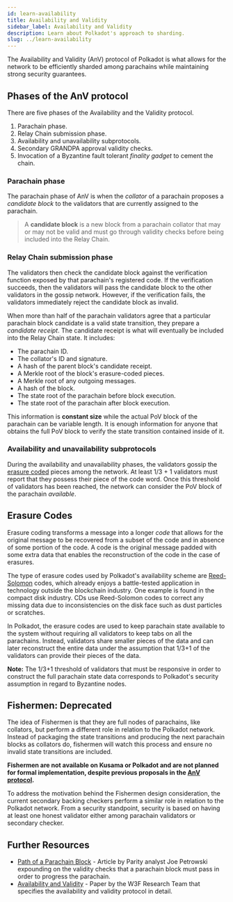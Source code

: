 ```yaml
---
id: learn-availability
title: Availability and Validity
sidebar_label: Availability and Validity
description: Learn about Polkadot's approach to sharding.
slug: ../learn-availability
---
```


The Availability and Validity (AnV) protocol of Polkadot is what allows for the network to be
efficiently sharded among parachains while maintaining strong security guarantees.

## Phases of the AnV protocol

There are five phases of the Availability and the Validity protocol.

1. Parachain phase.
2. Relay Chain submission phase.
3. Availability and unavailability subprotocols.
4. Secondary GRANDPA approval validity checks.
5. Invocation of a Byzantine fault tolerant _finality gadget_ to cement the chain.

### Parachain phase

The parachain phase of AnV is when the _collator_ of a parachain proposes a _candidate block_ to the
validators that are currently assigned to the parachain.

> A **candidate block** is a new block from a parachain collator that may or may not be valid and
> must go through validity checks before being included into the Relay Chain.

### Relay Chain submission phase

The validators then check the candidate block against the verification function exposed by that
parachain's registered code. If the verification succeeds, then the validators will pass the
candidate block to the other validators in the gossip network. However, if the verification fails,
the validators immediately reject the candidate block as invalid.

When more than half of the parachain validators agree that a particular parachain block candidate is
a valid state transition, they prepare a _candidate receipt_. The candidate receipt is what will
eventually be included into the Relay Chain state. It includes:

- The parachain ID.
- The collator's ID and signature.
- A hash of the parent block's candidate receipt.
- A Merkle root of the block's erasure-coded pieces.
- A Merkle root of any outgoing messages.
- A hash of the block.
- The state root of the parachain before block execution.
- The state root of the parachain after block execution.

This information is **constant size** while the actual PoV block of the parachain can be variable
length. It is enough information for anyone that obtains the full PoV block to verify the state
transition contained inside of it.

### Availability and unavailability subprotocols

During the availability and unavailability phases, the validators gossip the
[erasure coded](#erasure-codes) pieces among the network. At least 1/3 + 1 validators must report
that they possess their piece of the code word. Once this threshold of validators has been reached,
the network can consider the PoV block of the parachain _available_.

## Erasure Codes

Erasure coding transforms a message into a longer _code_ that allows for the original message to be
recovered from a subset of the code and in absence of some portion of the code. A code is the
original message padded with some extra data that enables the reconstruction of the code in the case
of erasures.

The type of erasure codes used by Polkadot's availability scheme are [Reed-Solomon][reed solomon]
codes, which already enjoys a battle-tested application in technology outside the blockchain
industry. One example is found in the compact disk industry. CDs use Reed-Solomon codes to correct
any missing data due to inconsistencies on the disk face such as dust particles or scratches.

In Polkadot, the erasure codes are used to keep parachain state available to the system without
requiring all validators to keep tabs on all the parachains. Instead, validators share smaller
pieces of the data and can later reconstruct the entire data under the assumption that 1/3+1 of the
validators can provide their pieces of the data.

**Note:** The 1/3+1 threshold of validators that must be responsive in order to construct the full
parachain state data corresponds to Polkadot's security assumption in regard to Byzantine nodes.

## Fishermen: Deprecated

The idea of Fishermen is that they are full nodes of parachains, like collators, but perform a different role in relation to the Polkadot network. Instead of packaging the state transitions and producing the next parachain blocks as collators do, fishermen will watch this process and ensure no invalid state transitions are included.

**Fishermen are not available on Kusama or Polkadot and are not planned for formal implementation, despite previous proposals in the [AnV protocol](https://w3f-research.readthedocs.io/en/latest/polkadot/Availability_and_Validity.html).**

To address the motivation behind the Fishermen design consideration, the current secondary backing checkers perform a similar role in relation to the Polkadot network. From a security standpoint, security is based on having at least one honest validator either among parachain validators or secondary checker.

## Further Resources

- [Path of a Parachain Block][life of] - Article by Parity analyst Joe Petrowski expounding on the
  validity checks that a parachain block must pass in order to progress the parachain.
- [Availability and Validity][anv paper] - Paper by the W3F Research Team that specifies the
  availability and validity protocol in detail.

[reed solomon]: https://en.wikipedia.org/wiki/Reed%E2%80%93Solomon_error_correction
[pruning]: https://example.org
[life of]: https://polkadot.network/the-path-of-a-parachain-block/
[anv paper]: https://github.com/w3f/research/tree/85cd4adfccb7d435f21cd9fd249cd1b7f5167537/docs/papers/AnV
